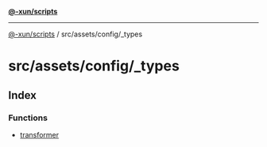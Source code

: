[**@-xun/scripts**](../../../../README.md)

***

[@-xun/scripts](../../../../README.md) / src/assets/config/\_types

# src/assets/config/\_types

## Index

### Functions

- [transformer](functions/transformer.md)
